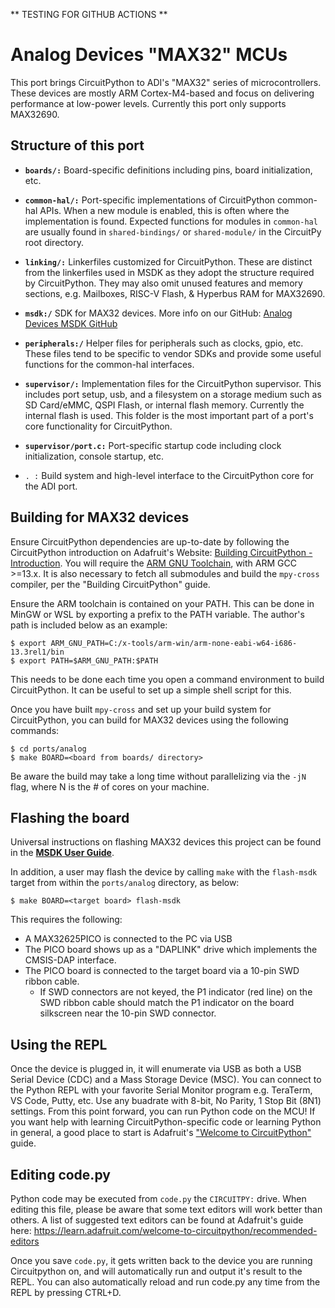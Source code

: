
** TESTING FOR GITHUB ACTIONS **

# Analog Devices "MAX32" MCUs

This port brings CircuitPython to ADI's "MAX32" series of microcontrollers. These devices are mostly ARM Cortex-M4-based and focus on delivering performance at low-power levels. Currently this port only supports MAX32690.

## Structure of this port

- **`boards/:`** Board-specific definitions including pins, board initialization, etc.
- **`common-hal/:`** Port-specific implementations of CircuitPython common-hal APIs. When a new module is enabled, this is often where the implementation is found. Expected functions for modules in `common-hal` are usually found in `shared-bindings/` or `shared-module/` in the CircuitPy root directory.
- **`linking/:`** Linkerfiles customized for CircuitPython. These are distinct from the linkerfiles used in MSDK as they adopt the structure required by CircuitPython. They may also omit unused features and memory sections, e.g. Mailboxes, RISC-V Flash, & Hyperbus RAM for MAX32690.
- **`msdk:/`** SDK for MAX32 devices. More info on our GitHub: [Analog Devices MSDK GitHub](https://github.com/analogdevicesinc/msdk)
- **`peripherals:/`** Helper files for peripherals such as clocks, gpio, etc. These files tend to be specific to vendor SDKs and provide some useful functions for the common-hal interfaces.
- **`supervisor/:`** Implementation files for the CircuitPython supervisor. This includes port setup, usb, and a filesystem on a storage medium such as SD Card/eMMC, QSPI Flash, or internal flash memory. Currently the internal flash is used. This folder is the most important part of a port's core functionality for CircuitPython.
- **`supervisor/port.c:`** Port-specific startup code including clock initialization, console startup, etc.

- `. :` Build system and high-level interface to the CircuitPython core for the ADI port.

## Building for MAX32 devices

Ensure CircuitPython dependencies are up-to-date by following the CircuitPython introduction on Adafruit's Website: [Building CircuitPython - Introduction](https://learn.adafruit.com/building-circuitpython/introduction). You will require the [ARM GNU Toolchain](https://developer.arm.com/downloads/-/arm-gnu-toolchain-downloads), with ARM GCC >=13.x. It is also necessary to fetch all submodules and build the `mpy-cross` compiler, per the "Building CircuitPython" guide.

Ensure the ARM toolchain is contained on your PATH. This can be done in MinGW or WSL by exporting a prefix to the PATH variable. The author's path is included below as an example:

    $ export ARM_GNU_PATH=C:/x-tools/arm-win/arm-none-eabi-w64-i686-13.3rel1/bin
    $ export PATH=$ARM_GNU_PATH:$PATH

This needs to be done each time you open a command environment to build CircuitPython. It can be useful to set up a simple shell script for this.

Once you have built `mpy-cross` and set up your build system for CircuitPython, you can build for MAX32 devices using the following commands:

    $ cd ports/analog
    $ make BOARD=<board from boards/ directory>

Be aware the build may take a long time without parallelizing via the `-jN` flag, where N is the # of cores on your machine.

## Flashing the board

Universal instructions on flashing MAX32 devices this project can be found in the **[MSDK User Guide](https://analogdevicesinc.github.io/msdk/USERGUIDE/)**.

In addition, a user may flash the device by calling `make` with the `flash-msdk` target from within the `ports/analog` directory, as below:

```
$ make BOARD=<target board> flash-msdk
```

This requires the following:
- A MAX32625PICO is connected to the PC via USB
- The PICO board shows up as a "DAPLINK" drive which implements the CMSIS-DAP interface.
- The PICO board is connected to the target board via a 10-pin SWD ribbon cable.
  - If SWD connectors are not keyed, the P1 indicator (red line) on the SWD ribbon cable should match the P1 indicator on the board silkscreen near the 10-pin SWD connector.

## Using the REPL

Once the device is plugged in, it will enumerate via USB as both a USB Serial Device (CDC) and a Mass Storage Device (MSC). You can connect to the Python REPL with your favorite Serial Monitor program e.g. TeraTerm, VS Code, Putty, etc. Use any buadrate with 8-bit, No Parity, 1 Stop Bit (8N1) settings. From this point forward, you can run Python code on the MCU! If you want help with learning CircuitPython-specific code or learning Python in general, a good place to start is Adafruit's ["Welcome to CircuitPython"](https://learn.adafruit.com/welcome-to-circuitpython/) guide.

## Editing code.py

Python code may be executed from `code.py` the `CIRCUITPY:` drive. When editing this file, please be aware that some text editors will work better than others. A list of suggested text editors can be found at Adafruit's guide here: https://learn.adafruit.com/welcome-to-circuitpython/recommended-editors

Once you save `code.py`, it gets written back to the device you are running Circuitpython on, and will automatically run and output it's result to the REPL. You can also automatically reload and run code.py any time from the REPL by pressing CTRL+D.
